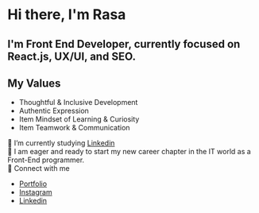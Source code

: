 # Hi there, I'm Rasa

I'm Front End Developer, currently focused on React.js, UX/UI, and SEO.
---------------------
## My Values

- Thoughtful & Inclusive Development
- Authentic Expression
- Item Mindset of Learning & Curiosity
- Item Teamwork & Communication


 🌱 I’m currently studying [Linkedin](https://www.linkedin.com/learning/search?entityType=COURSE&keywords=Front-end%20Development&u=42751868)<br/>
 🙌 I am eager and ready to start my new career chapter in the IT world as a Front-End programmer.<br/>
 💬 Connect with me <br/>
 - [Portfolio](https://)<br/>
 - [Instagram](https://www.instagram.coom/rasa_oj)<br/>
 - [Linkedin](https://www.linkedin.com/in/rasa-ojeriene)<br/>

